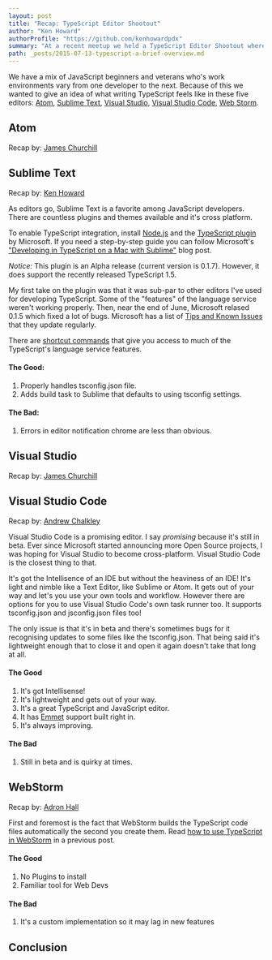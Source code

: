 ```yaml
---
layout: post
title: "Recap: TypeScript Editor Shootout"
author: "Ken Howard"
authorProfile: "https://github.com/kenhowardpdx"
summary: "At a recent meetup we held a TypeScript Editor Shootout where four brave souls demonstrated five different editors/IDEs. The results may suprise you."
path: _posts/2015-07-13-typescript-a-brief-overview.md
---
```


We have a mix of JavaScript beginners and veterans who's work environments vary from one developer to the next. Because of this we wanted to give an idea of what writing TypeScript feels like in these five editors: [Atom](https://atom.io/), [Sublime Text](http://www.sublimetext.com/), [Visual Studio](https://www.visualstudio.com/vs-2015-product-editions), [Visual Studio Code](https://www.visualstudio.com/products/code-vs), [Web Storm](https://www.jetbrains.com/webstorm/).

## Atom
Recap by: [James Churchill](https://github.com/smashdevcode)

## Sublime Text
Recap by: [Ken Howard](https://github.com/kenhowardpdx)

As editors go, Sublime Text is a favorite among JavaScript developers. There are countless plugins and themes available and it's cross platform.

To enable TypeScript integration, install [Node.js](https://nodejs.org/) and the [TypeScript plugin](https://github.com/Microsoft/TypeScript-Sublime-Plugin) by Microsoft. If you need a step-by-step guide you can follow Microsoft's ["Developing in TypeScript on a Mac with Sublime"](http://blogs.msdn.com/b/typescript/archive/2015/06/05/developing-in-typescript-on-a-mac-with-sublime.aspx) blog post.

_Notice:_ This plugin is an Alpha release (current version is 0.1.7). However, it does support the recently released TypeScript 1.5.

My first take on the plugin was that it was sub-par to other editors I've used for developing TypeScript. Some of the "features" of the language service weren't working properly. Then, near the end of June, Microsoft relased 0.1.5 which fixed a lot of bugs. Microsoft has a list of [Tips and Known Issues](https://github.com/Microsoft/TypeScript-Sublime-Plugin/wiki/Tips-and-Known-Issues) that they update regularly.

There are [shortcut commands](https://github.com/Microsoft/TypeScript-Sublime-Plugin#features) that give you access to much of the TypeScript's language service features.

#### The Good:
1. Properly handles tsconfig.json file.
2. Adds build task to Sublime that defaults to using tsconfig settings.

#### The Bad:
1. Errors in editor notification chrome are less than obvious.

## Visual Studio
Recap by: [James Churchill](https://github.com/smashdevcode)

## Visual Studio Code
Recap by: [Andrew Chalkley](https://github.com/chalkers)

Visual Studio Code is a promising editor. I say _promising_ because it's still in beta. Ever since Microsoft started announcing more Open Source projects, I was hoping for Visual Studio to become cross-platform. Visual Studio Code is the closest thing to that.

It's got the Intellisence of an IDE but without the heaviness of an IDE! It's light and nimble like a Text Editor, like Sublime or Atom. It gets out of your way and let's you use your own tools and workflow. However there are options for you to use Visual Studio Code's own task runner too. It supports tsconfig.json and jsconfig.json files too!

The only issue is that it's in beta and there's sometimes bugs for it recognising updates to some files like the tsconfig.json. That being said it's lightweight enough that to close it and open it again doesn't take that long at all.

#### The Good

1. It's got Intellisense!
2. It's lightweight and gets out of your way.
3. It's a great TypeScript and JavaScript editor.
4. It has [Emmet](http://emmet.io/) support built right in.
5. It's always improving.

#### The Bad

1. Still in beta and is quirky at times.

## WebStorm
Recap by: [Adron Hall](https://github.com/adron)

First and foremost is the fact that WebStorm builds the TypeScript code files automatically the second you create them. Read [how to use TypeScript in WebStorm](/blog/2015/07/webstorm-and-typescript/) in a previous post.

#### The Good

1. No Plugins to install
2. Familiar tool for Web Devs

#### The Bad

1. It's a custom implementation so it may lag in new features

## Conclusion
